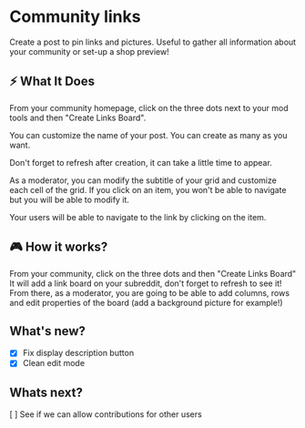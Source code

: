 # Community links
Create a post to pin links and pictures.
Useful to gather all information about your community or set-up a shop preview!

## ⚡️ What It Does
From your community homepage, click on the three dots next to your mod tools and then "Create Links Board".

You can customize the name of your post.
You can create as many as you want.

Don't forget to refresh after creation, it can take a little time to appear.

As a moderator, you can modify the subtitle of your grid and customize each cell of the grid. If you click on an item, you won't be able to navigate but you will be able to modify it.

Your users will be able to navigate to the link by clicking on the item.

## 🎮 How it works?
From your community, click on the three dots and then "Create Links Board"
It will add a link board on your subreddit, don't forget to refresh to see it!
From there, as a moderator, you are going to be able to add columns, rows and edit properties of the board (add a background picture for example!)

## What's new?
* [X] Fix display description button
* [X] Clean edit mode

## Whats next?
[ ] See if we can allow contributions for other users
